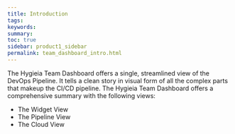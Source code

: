 ```yaml
---
title: Introduction
tags:
keywords:
summary:
toc: true
sidebar: product1_sidebar
permalink: team_dashboard_intro.html
---
```


The Hygieia Team Dashboard offers a single, streamlined view of the DevOps Pipeline. It tells a clean story in visual form of all the complex parts that makeup the CI/CD pipeline. The Hygieia Team Dashboard offers a comprehensive summary with the following views:

- The Widget View
- The Pipeline View
- The Cloud View